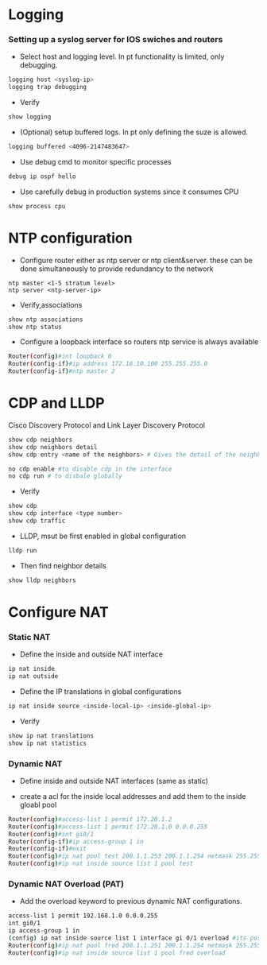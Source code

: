 # Logging

### Setting up a syslog server for IOS swiches and routers

- Select host and logging level. In pt functionality is limited, only debugging.
```bash
logging host <syslog-ip>
logging trap debugging 
```
- Verify
```bash
show logging
```

- (Optional) setup buffered logs. In pt only defining the suze is allowed.
```bash
logging buffered <4096-2147483647>
```

- Use debug cmd to monitor specific processes
```bash
debug ip ospf hello
```

- Use carefully debug in production systems since it consumes CPU
```bash
show process cpu
```

# NTP configuration

- Configure router either as ntp server or ntp client&server. these can be done simultaneously to provide redundancy to the network
```
ntp master <1-5 stratum level> 
ntp server <ntp-server-ip>
```

- Verify,associations 
```bash
show ntp associations
show ntp status
```

- Configure a loopback interface so routers ntp service is always available
```bash
Router(config)#int loopback 0
Router(config-if)#ip address 172.16.10.100 255.255.255.0
Router(config-if)#ntp master 2
```

# CDP and LLDP
Cisco Discovery Protocol and Link Layer Discovery Protocol

```bash
show cdp neighbors
show cdp neighbors detail
show cdp entry <name of the neighbors> # Gives the detail of the neighbor
```

```bash
no cdp enable #to disable cdp in the interface
no cdp run # to disbale globally
```
- Verify
```bash
show cdp
show cdp interface <type number>
show cdp traffic
```

- LLDP, msut be first enabled in global configuration

```bash
lldp run
```

- Then find neighbor details

```bash
show lldp neighbors
```

# Configure NAT

### Static NAT

- Define the inside and outside NAT interface
```bash
ip nat inside
ip nat outside
```
- Define the IP translations in global configurations
```bash
ip nat inside source <inside-local-ip> <inside-global-ip>
```
- Verify
```bash
show ip nat translations
show ip nat statistics
```
### Dynamic NAT 

- Define inside and outside NAT interfaces (same as static)

- create a acl for the inside local addresses and add them to the inside gloabl pool
```bash
Router(config)#access-list 1 permit 172.20.1.2
Router(config)#access-list 1 permit 172.20.1.0 0.0.0.255
Router(config)#int gi0/1
Router(config-if)#ip access-group 1 in
Router(config-if)#exit
Router(config)#ip nat pool test 200.1.1.253 200.1.1.254 netmask 255.255.255.248
Router(config)#ip nat inside source list 1 pool test
```
### Dynamic NAT Overload (PAT)

- Add the overload keyword to previous dynamic NAT configurations.
```bash
access-list 1 permit 192.168.1.0 0.0.0.255
int gi0/1
ip access-group 1 in 
(config) ip nat inside source list 1 interface gi 0/1 overload #its possible to use pools also 
Router(config)#ip nat pool fred 200.1.1.251 200.1.1.254 netmask 255.255.255.248
Router(config)#ip nat inside source list 1 pool fred overload
```


